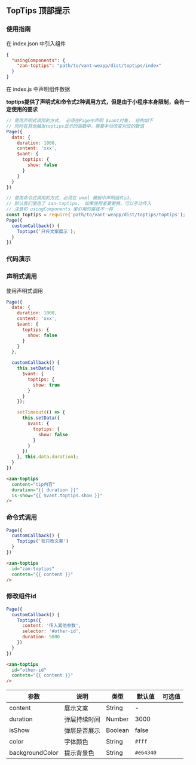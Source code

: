 ## TopTips 顶部提示

### 使用指南
在 index.json 中引入组件
```json
{
  "usingComponents": {
    "zan-toptips": "path/to/vant-weapp/dist/toptips/index"
  }
}
```

在 index.js 中声明组件数据

**toptips提供了声明式和命令式2种调用方式，但是由于小程序本身限制，会有一定使用的要求**
```js
// 使用声明式调用的方式， 必须在Page中声明 $vant对象， 结构如下
// 同时在其他触发toptips显示的函数中，需要手动改变对应的数值
Page({
  data: {
    duration: 1000,
    content: 'xxx',
    $vant: {
      toptips: {
        show: false
      }
    }
  }
})

// 使用命令式调用的方式，必须在 wxml 模板中声明组件id，
// 默认我们使用了 zan-toptips， 如果使用者要更换，可以手动传入
// 注意和 usingComponents 里引用的路径不一样
const Toptips = require('path/to/vant-weapp/dist/toptips/toptips');
Page({
  customCallback() {
    Toptips('只传文案展示');
  }
})

```

### 代码演示

### 声明式调用
使用声明式调用
```js
Page({
  data: {
    duration: 1000,
    content: 'xxx',
    $vant: {
      toptips: {
        show: false
      }
    }
  },

  customCallback() {
    this.setData({
      $vant: {
        toptips: {
          show: true
        }
      }
    });

    setTimeout(() => {
      this.setData({
        $vant: {
          toptips: {
            show: false
          }
        }
      })
    }, this.data.duration);
  }
})
```
```html
<zan-toptips
  content="tip内容"
  duration="{{ duration }}"
  is-show="{{ $vant.toptips.show }}"
/>
```

### 命令式调用
```js
Page({
  customCallback() {
    Toptips('我只改文案')
  }
})
```
```html
<zan-toptips
  id="zan-toptips"
  contetn="{{ content }}"
/>
```

### 修改组件id
```js
Page({
  customCallback() {
    Toptips({
      content: '传入其他参数',
      selector: '#other-id',
      duration: 5000
    })
  }
})
```
```html
<zan-toptips
  id="other-id"
  contetn="{{ content }}"
/>
```

| 参数       | 说明      | 类型       | 默认值       | 可选值     |
|-----------|-----------|-----------|-------------|-------------|
| content | 展示文案 | String | - | |
| duration | 弹层持续时间 | Number | 3000 | |
| isShow | 弹层是否展示 | Boolean | false | |
| color | 字体颜色 | String | `#fff` | |
| backgroundColor | 提示背景色 | String | `#e64340` |